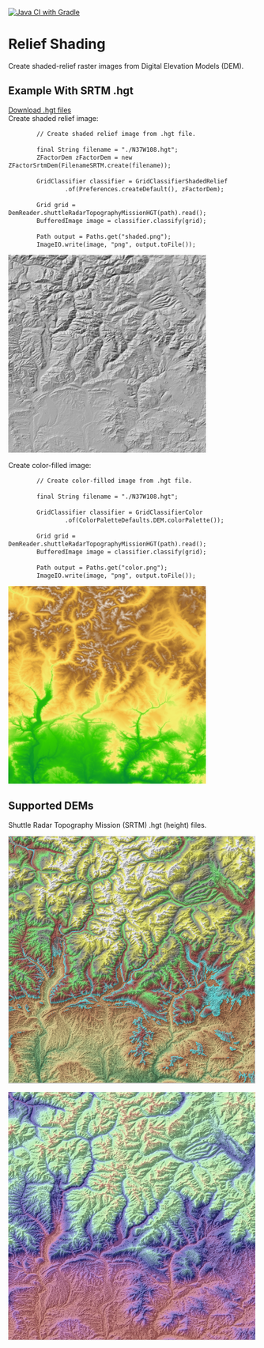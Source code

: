 [![Java CI with Gradle](https://github.com/jimnewpower/relief-shading/actions/workflows/gradle.yml/badge.svg)](https://github.com/jimnewpower/relief-shading/actions/workflows/gradle.yml)

# Relief Shading
Create shaded-relief raster images from Digital Elevation Models (DEM).

## Example With SRTM .hgt
[Download .hgt files](https://eospso.gsfc.nasa.gov/missions/shuttle-radar-topography-mission)  
Create shaded relief image:  
```
        // Create shaded relief image from .hgt file.
        
        final String filename = "./N37W108.hgt";
        ZFactorDem zFactorDem = new ZFactorSrtmDem(FilenameSRTM.create(filename));

        GridClassifier classifier = GridClassifierShadedRelief
                .of(Preferences.createDefault(), zFactorDem);

        Grid grid = DemReader.shuttleRadarTopographyMissionHGT(path).read();
        BufferedImage image = classifier.classify(grid);

        Path output = Paths.get("shaded.png");
        ImageIO.write(image, "png", output.toFile());
```
<img src="https://github.com/jimnewpower/relief-shading/blob/main/images/N37w108-shaded.png" alt="Shaded Relief" width="400" height="400">
  
Create color-filled image:  
```
        // Create color-filled image from .hgt file.

        final String filename = "./N37W108.hgt";

        GridClassifier classifier = GridClassifierColor
                .of(ColorPaletteDefaults.DEM.colorPalette());

        Grid grid = DemReader.shuttleRadarTopographyMissionHGT(path).read();
        BufferedImage image = classifier.classify(grid);

        Path output = Paths.get("color.png");
        ImageIO.write(image, "png", output.toFile());
```
<img src="https://github.com/jimnewpower/relief-shading/blob/main/images/N37w108-color.png" alt="Color Filled" width="400" height="400">

## Supported DEMs
Shuttle Radar Topography Mission (SRTM) .hgt (height) files.

![San Juan Mountains, Colorado](images/sanjuans.png?raw=true "San Juan Mountains, Colorado USA")

![San Juan Mountains, Colorado](images/sanjuans2.png?raw=true "San Juan Mountains, Colorado USA")
